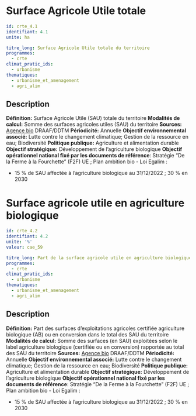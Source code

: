 # Surface Agricole Utile totale
```yaml
id: crte_4.1
identifiant: 4.1
unite: ha

titre_long: Surface Agricole Utile totale du territoire
programmes:
  - crte
climat_pratic_ids:
  - urbanisme
thematiques:
  - urbanisme_et_amenagement
  - agri_alim
```
## Description

**Définition:** Surface Agricole Utile (SAU) totale du territoire
**Modalités de calcul:** Somme des surfaces agricoles utiles (SAU) du territoire
**Sources:** <a href="https://www.agencebio.org/vos-outils/les-chiffres-cles/">Agence bio</a> DRAAF/DDTM
**Périodicité:** Annuelle
**Objectif environnemental associé:** Lutte contre le changement climatique; Gestion de la ressource en eau; Biodiversité
**Politique publique:** Agriculture et alimentation durable
**Objectif stratégique:** Développement de l’agriculture biologique
**Objectif opérationnel national fixé par les documents de référence**: Stratégie “De la Ferme à la Fourchette” (F2F) UE ; Plan ambition bio - Loi Egalim :
- 15 % de SAU affectée à l’agriculture biologique au 31/12/2022 ; 30 % en 2030

# Surface agricole utile en agriculture biologique
```yaml
id: crte_4.2
identifiant: 4.2
unite: '%'
valeur: cae_59

titre_long: Part de la surface agricole utile en agriculture biologique
programmes:
  - crte
climat_pratic_ids:
  - urbanisme
thematiques:
  - urbanisme_et_amenagement
  - agri_alim
```
## Description

**Définition:** Part des surfaces d’exploitations agricoles certifiée agriculture biologique (AB) ou en conversion dans le total des SAU du territoire
**Modalités de calcul:** Somme des surfaces (en SAU) exploitées selon le label agriculture biologique (certifiée ou en conversion) rapportée au total des SAU du territoire
**Sources:** <a href="https://www.agencebio.org/vos-outils/les-chiffres-cles/">Agence bio</a> DRAAF/DDTM
**Périodicité:** Annuelle
**Objectif environnemental associé:** Lutte contre le changement climatique; Gestion de la ressource en eau; Biodiversité
**Politique publique:** Agriculture et alimentation durable
**Objectif stratégique:** Développement de l’agriculture biologique
**Objectif opérationnel national fixé par les documents de référence**: Stratégie “De la Ferme à la Fourchette” (F2F) UE ; Plan ambition bio - Loi Egalim :
- 15 % de SAU affectée à l’agriculture biologique au 31/12/2022 ; 30 % en 2030
